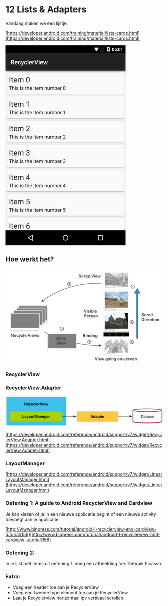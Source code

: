 # 12 Lists & Adapters

Vandaag maken we een lijstje.

[https://developer.android.com/training/material/lists-cards.html](https://developer.android.com/training/material/lists-cards.html)

![Hello World](/images/rv.png)

## Hoe werkt het? ##

![Hello World](/images/rv2.png)

### RecyclerView ###


### RecyclerView.Adapter ###

![Hello World](/images/rva.png)

[https://developer.android.com/reference/android/support/v7/widget/RecyclerView.Adapter.html](https://developer.android.com/reference/android/support/v7/widget/RecyclerView.Adapter.html)

### LayoutManager ###

[https://developer.android.com/reference/android/support/v7/widget/LinearLayoutManager.html](https://developer.android.com/reference/android/support/v7/widget/LinearLayoutManager.html)

### Oefening 1: A guide to Android RecyclerView and Cardview ###

Je kan kiezen of je in een nieuwe applicatie begint of een nieuwe activity toevoegt aan je applicatie.

[http://www.binpress.com/tutorial/android-l-recyclerview-and-cardview-tutorial/156](http://www.binpress.com/tutorial/android-l-recyclerview-and-cardview-tutorial/156)


### Oefening 2: ###

In je lijst met items uit oefening 1, voeg een afbeelding toe. Gebruik Picasso. 


### Extra: ###
- Voeg een header toe aan je RecyclerView
- Voeg een tweede type element toe aan je RecyclerView
- Laat je Recyclerview horizontaal ipv verticaal scrollen.